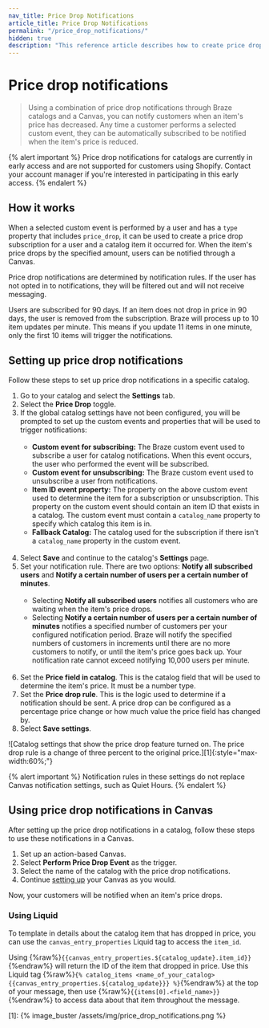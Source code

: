 ```yaml
---
nav_title: Price Drop Notifications
article_title: Price Drop Notifications
permalink: "/price_drop_notifications/"
hidden: true
description: "This reference article describes how to create price drop notifications in Braze catalogs."
---
```


# Price drop notifications

> Using a combination of price drop notifications through Braze catalogs and a Canvas, you can notify customers when an item's price has decreased. Any time a customer performs a selected custom event, they can be automatically subscribed to be notified when the item's price is reduced.

{% alert important %}
Price drop notifications for catalogs are currently in early access and are not supported for customers using Shopify. Contact your account manager if you're interested in participating in this early access.
{% endalert %}

## How it works

When a selected custom event is performed by a user and has a `type` property that includes `price_drop`, it can be used to create a price drop subscription for a user and a catalog item it occurred for. When the item's price drops by the specified amount, users can be notified through a Canvas.

Price drop notifications are determined by notification rules. If the user has not opted in to notifications, they will be filtered out and will not receive messaging.

Users are subscribed for 90 days. If an item does not drop in price in 90 days, the user is removed from the subscription. Braze will process up to 10 item updates per minute. This means if you update 11 items in one minute, only the first 10 items will trigger the notifications.

## Setting up price drop notifications

Follow these steps to set up price drop notifications in a specific catalog.

1. Go to your catalog and select the **Settings** tab.<br>
2. Select the **Price Drop** toggle.<br>
3. If the global catalog settings have not been configured, you will be prompted to set up the custom events and properties that will be used to trigger notifications:
    <br><br>
    - **Custom event for subscribing:** The Braze custom event used to subscribe a user for catalog notifications. When this event occurs, the user who performed the event will be subscribed.
    - **Custom event for unsubscribing:** The Braze custom event used to unsubscribe a user from notifications.
    - **Item ID event property:** The property on the above custom event used to determine the item for a subscription or unsubscription. This property on the custom event should contain an item ID that exists in a catalog. The custom event must contain a `catalog_name` property to specify which catalog this item is in.
    - **Fallback Catalog:** The catalog used for the subscription if there isn't a `catalog_name` property in the custom event.
    <br><br>
4. Select **Save** and continue to the catalog's **Settings** page.<br>
5. Set your notification rule. There are two options: **Notify all subscribed users** and **Notify a certain number of users per a certain number of minutes**.
    <br><br>
    - Selecting **Notify all subscribed users** notifies all customers who are waiting when the item's price drops.
    - Selecting **Notify a certain number of users per a certain number of minutes** notifies a specified number of customers per your configured notification period. Braze will notify the specified numbers of customers in increments until there are no more customers to notify, or until the item's price goes back up. Your notification rate cannot exceed notifying 10,000 users per minute.
    <br><br>
6. Set the **Price field in catalog**. This is the catalog field that will be used to determine the item's price. It must be a number type.<br>
7. Set the **Price drop rule**. This is the logic used to determine if a notification should be sent. A price drop can be configured as a percentage price change or how much value the price field has changed by.<br>
8. Select **Save settings**.

![Catalog settings that show the price drop feature turned on. The price drop rule is a change of three percent to the original price.][1]{:style="max-width:60%;"}

{% alert important %}
Notification rules in these settings do not replace Canvas notification settings, such as Quiet Hours.
{% endalert %}

## Using price drop notifications in Canvas

After setting up the price drop notifications in a catalog, follow these steps to use these notifications in a Canvas.

1. Set up an action-based Canvas.
2. Select **Perform Price Drop Event** as the trigger.
3. Select the name of the catalog with the price drop notifications.
4. Continue [setting up]({{site.baseurl}}/user_guide/engagement_tools/canvas/create_a_canvas/create_a_canvas/) your Canvas as you would.

Now, your customers will be notified when an item's price drops.

### Using Liquid

To template in details about the catalog item that has dropped in price, you can use the `canvas_entry_properties` Liquid tag to access the `item_id`. 

Using {%raw%}``{{canvas_entry_properties.${catalog_update}.item_id}}``{%endraw%} will return the ID of the item that dropped in price.
Use this Liquid tag {%raw%}``{% catalog_items <name_of_your_catalog> {{canvas_entry_properties.${catalog_update}}} %}``{%endraw%} at the top of your message, then use {%raw%}`{{items[0].<field_name>}}`{%endraw%} to access data about that item throughout the message.

[1]: {% image_buster /assets/img/price_drop_notifications.png %} 
